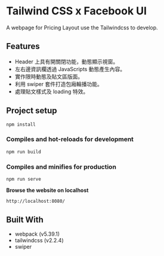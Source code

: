 # Tailwind CSS x Facebook UI
A webpage for Pricing Layout use the Tailwindcss to develop.

## Features 
* Header 上具有開關閉功能，動態顯示視窗。
* 左右邊資訊欄透過 JavaScripts 動態產生內容。
* 實作限時動態及貼文區版面。
* 利用 swiper 套件打造包廂輪播功能。
* 處理貼文樣式及 loading 特效。

## Project setup
```
npm install
```

### Compiles and hot-reloads for development
```
npm run build
```

### Compiles and minifies for production
```
npm run serve
```

**Browse the website on localhost**
```
http://localhost:8080/
```

## Built With
* webpack (v5.39.1)
* tailwindcss (v2.2.4)
* swiper